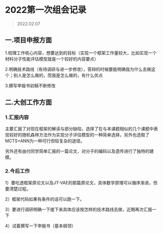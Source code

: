 #                                            2022第一次组会记录

> 2022.02.07

## 一.项目申报方面

1.梳理工作核心内容，想要达到的目标（实现一个框架工作量较大，比如实现一个材料分子性能评估模型就是一个较好的内容要点）

2.明确技术路线（有待调研与进一步修改），答辩的时候要能明确我为什么去做这个；别人是怎么做的，而我是怎么做的，有什么优点

3.撰写申报书初稿不断修改

## 二.大创工作方面

### 1.汇报内容

主要汇报了对现在框架的解读与部分缺陷，选择了在与本课题相似的几个课题中表现较好的随机森林方法作为实现分子评估模型的一种简单选择，另外也选取了MCTS+ANN为一种可行但较复杂的途径。

另外还有由付同学简单汇报的一篇论文，对分子的编码以及遗传进行了独特的建模。

### 2.今后工作

1）要吃透框架原论文以及JT-VAE的那篇原论文，具体数学原理可以循序渐进，但要清楚过程。

2）框架代码如果有条件的话可以跑一下。

3）要进行调研明确一下接下来具体应该按怎样的技术路线去做，近期再次汇报一下

4）试着撰写一下申报书（基本纲领）